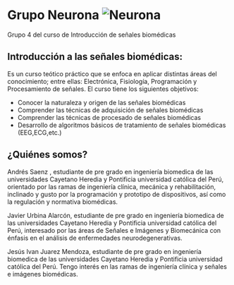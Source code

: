 # Grupo Neurona ![Neurona](https://image.freepik.com/iconos-gratis/neurona_318-99630.jpg)
Grupo 4 del curso de Introducción de señales biomédicas
## Introducción a las señales biomédicas:
Es un curso teótico práctico que se enfoca en aplicar distintas áreas del conocimiento; entre ellas: Electrónica, Fisiología, Programación y Procesamiento de señales. El curso tiene los siguientes objetivos:
- Conocer la naturaleza y origen de las señales biomédicas
- Comprender las técnicas de adquisición de señales biomédicas
- Comprender las técnicas de procesado de señales biomédicas
- Desarrollo de algoritmos básicos de tratamiento de señales biomédicas (EEG,ECG,etc.)
## ¿Quiénes somos?
Andrés Saenz , estudiante de pre grado en ingeniería biomedica de las universidades Cayetano Heredia y Pontificia universidad católica del Perú, orientado por las ramas de ingeniería clínica, 
mecánica y rehabilitación, inclinado y gusto  por la programación y prototipo de dispositivos, así como la regulación y normativa biomédicas.

Javier Urbina Alarcón,  estudiante de pre grado en ingeniería biomedica de las universidades Cayetano Heredia y Pontificia universidad católica del Perú, interesado por las áreas de Señales e Imágenes y Biomecánica con énfasis en el análisis de enfermedades neurodegenerativas.

Jesús Ivan Juarez Mendoza, estudiante de pre grado en ingeniería biomedica de las universidades Cayetano Heredia y Pontificia universidad católica del Perú. Tengo interés en las ramas de ingeniería clínica y señales e imágenes biomédicas. 
